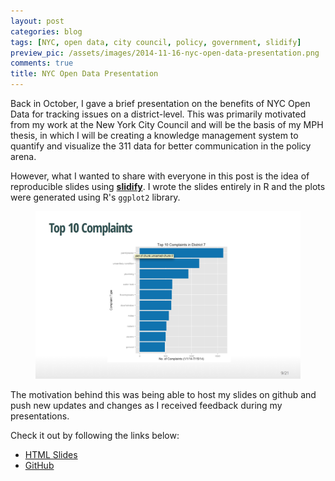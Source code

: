 ```yaml
---
layout: post
categories: blog
tags: [NYC, open data, city council, policy, government, slidify]
preview_pic: /assets/images/2014-11-16-nyc-open-data-presentation.png
comments: true
title: NYC Open Data Presentation
---
```


Back in October, I gave a brief presentation on the benefits of NYC Open Data for tracking issues on a district-level. This was primarily motivated from my work at the New York City Council and will be the basis of my MPH thesis, in which I will be creating a knowledge management system to quantify and visualize the 311 data for better communication in the policy arena.

However, what I wanted to share with everyone in this post is the idea of reproducible slides using [**slidify**](http://ramnathv.github.io/slidify/). I wrote the slides entirely in R and the plots were generated using R's `ggplot2` library. 

<figure>
<img src = "/assets/images/2014-11-16-nyc-open-data-presentation.png" class = "fullw">
</figure>

The motivation behind this was being able to host my slides on github and push new updates and changes as I received feedback during my presentations.



Check it out by following the links below:

* [HTML Slides](http://rcquan.github.io/open-data-presentation/#1)
* [GitHub](https://github.com/rcquan/open-data-presentation)

